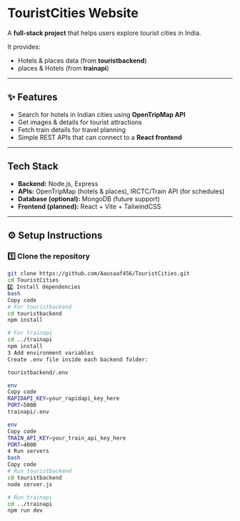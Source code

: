 #  TouristCities Website  

A **full-stack project** that helps users explore tourist cities in India.  

It provides:  
-  Hotels & places data (from **touristbackend**)  
- places & Hotels (from **trainapi**)  

---

## ✨ Features  

-  Search for hotels in Indian cities using **OpenTripMap API**  
-  Get images & details for tourist attractions  
-  Fetch train details for travel planning  
-  Simple REST APIs that can connect to a **React frontend**  

---

##  Tech Stack  

- **Backend:** Node.js, Express  
- **APIs:** OpenTripMap (hotels & places), IRCTC/Train API (for schedules)  
- **Database (optional):** MongoDB (future support)  
- **Frontend (planned):** React + Vite + TailwindCSS  

---

## ⚙️ Setup Instructions  

### 1️⃣ Clone the repository  
```bash
git clone https://github.com/Aausaaf456/TouristCities.git
cd TouristCities
2️⃣ Install dependencies
bash
Copy code
# For touristbackend
cd touristbackend
npm install

# For trainapi
cd ../trainapi
npm install
3️ Add environment variables
Create .env file inside each backend folder:

touristbackend/.env

env
Copy code
RAPIDAPI_KEY=your_rapidapi_key_here
PORT=5000
trainapi/.env

env
Copy code
TRAIN_API_KEY=your_train_api_key_here
PORT=4000
4️ Run servers
bash
Copy code
# Run touristbackend
cd touristbackend
node server.js

# Run trainapi
cd ../trainapi
npm run dev
